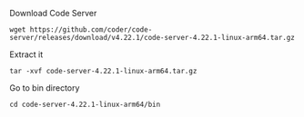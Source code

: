 Download Code Server
```
wget https://github.com/coder/code-server/releases/download/v4.22.1/code-server-4.22.1-linux-arm64.tar.gz
```

Extract it
```
tar -xvf code-server-4.22.1-linux-arm64.tar.gz
```

Go to bin directory
```
cd code-server-4.22.1-linux-arm64/bin
```
